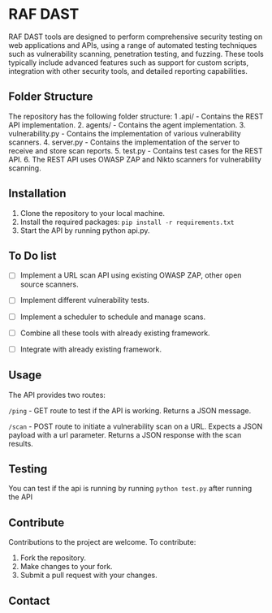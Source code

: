 # RAF DAST 
RAF DAST tools are designed to perform comprehensive security testing on web applications and APIs, using a range of automated testing techniques such as vulnerability scanning, penetration testing, and fuzzing. These tools typically include advanced features such as support for custom scripts, integration with other security tools, and detailed reporting capabilities.

## Folder Structure
The repository has the following folder structure:
1 .api/ - Contains the REST API implementation.
2. agents/ - Contains the agent implementation.
3. vulnerability.py - Contains the implementation of various vulnerability scanners.
4. server.py - Contains the implementation of the server to receive and store scan reports.
5. test.py - Contains test cases for the REST API.
6. The REST API uses OWASP ZAP and Nikto scanners for vulnerability scanning.

## Installation
1. Clone the repository to your local machine.
2. Install the required packages: ```pip install -r requirements.txt```
3. Start the API by running python api.py.

## To Do list
- [ ] Implement a URL scan API using existing OWASP ZAP, other open source scanners.
- [ ] Implement different vulnerability tests.
- [ ] Implement a scheduler to schedule and manage scans.
- [ ] Combine all these tools with already existing framework.
- [ ] Integrate with already existing framework.


## Usage
The API provides two routes:

```/ping``` - GET route to test if the API is working. Returns a JSON message.

```/scan``` - POST route to initiate a vulnerability scan on a URL. Expects a JSON payload with a url parameter. Returns a JSON response with the scan results.

## Testing
You can test if the api is running by running ```python test.py``` after running the API

## Contribute
Contributions to the project are welcome. To contribute:

1. Fork the repository.
2. Make changes to your fork.
3. Submit a pull request with your changes.

## Contact

